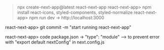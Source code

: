 > npx create-next-app@latest react-next-app
react-next-app> npm install react-icons, styled-components, styled-normalize
react-next-app> npm run dev -> http://localhost:3000

react-next-app> git commit -m "start running react-next-app"


react-next-app> code package.json 
  -> "type": "module"
  --> to prevent error with "export default nextConfig" in next.config.js  


